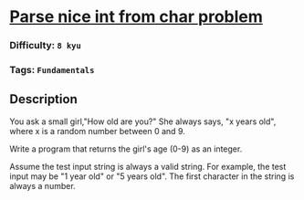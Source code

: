 # [Parse nice int from char problem](https://www.codewars.com/kata/557cd6882bfa3c8a9f0000c1)

### Difficulty: `8 kyu`

### Tags: `Fundamentals`

## Description

You ask a small girl,"How old are you?" She always says, "x years old", where x is a random number between 0 and 9.

Write a program that returns the girl's age (0-9) as an integer.

Assume the test input string is always a valid string. For example, the test input may be "1 year old" or "5 years old". The first character in the string is always a number.

